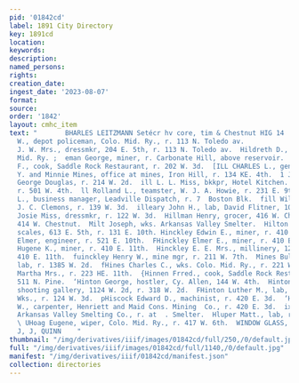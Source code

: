 ```yaml
---
pid: '01842cd'
label: 1891 City Directory
key: 1891cd
location: 
keywords: 
description: 
named_persons: 
rights: 
creation_date: 
ingest_date: '2023-08-07'
format: 
source: 
order: '1842'
layout: cmhc_item
text: "       BHARLES LEITZMANN Setécr hv core, tim & Chestnut HIG 14  Bight John
  W., depot policeman, Colo. Mid. Ry., r. 113 N. Toledo av.                                                                                          Aiicht
  J. W. Mrs., dressmkr, 204 E. 5th, r. 113 N. Toledo av.  Hildreth D., brakeman, Colo.
  Mid. Ry. ;  eman George, miner, r. Carbonate Hill, above reservoir.  i! Charles
  F., cook, Saddle Rock Restaurant, r. 202 W. 3d.  [ILL CHARLES L., gen’1 mgr, A.
  Y. and Minnie Mines, office at mines, Iron Hill, r. 134 KE. 4th.  1 Joseph R., teamster,
  George Douglas, r. 214 W. 2d.  ill L. L. Miss, bkkpr, Hotel Kitchen.  Mary A, Mrs.,
  r. 501 W. 4th.  ll Rolland L., teamster, W. J. A. Howie, r. 231 E. 9th.  ILL SAMUEL
  L., business manager, Leadville Dispatch, r. 7  Boston Blk.  fill William H., teamster,
  J. C. Clemons, r. 139 W. 3d.  illeary John H., lab, David Flitner, 108 E. 4th.  Hilloren
  Josie Miss, dressmkr, r. 122 W. 3d.  Hillman Henry, grocer, 416 W. Chestnut, r.
  414 W. Chestnut.  Milt Joseph, wks. Arkansas Valley Smelter.  Hilton John E., weigh
  scales, 613 E. 5th, r. 131 E. 10th. Hinckley Edwin E., miner, r. 410 KE. 11th.  FHinckley
  Elmer, engineer, r. 521 E. 10th.  FHinckley Elmer E., miner, r. 410 E. 11th.  fHinckley
  Hugene K., miner, r. 410 E. 11th.  Hinckley E. E. Mrs., millinery, 122 E. 5th, r.
  410 E. 11th.  fuinckley Henry W., mine mgr, r. 211 W. 7th.  Mines Bulah, col’d,
  lab, r. 1385 W. 2d.  fHines Charles C., wks. Colo. Mid. Ry., r. 221 W. 2d.  #links
  Martha Mrs., r. 223 HE. 11th.  {Hinnen Frred., cook, Saddle Rock Restaurant, r.
  511 N. Pine.  ‘Hinton George, hostler, Cy. Allen, 144 W. 4th.  Hinton Joseph L.,
  shooting gallery, 1124 W. 2d, r. 318 W. 2d.  FHinton Luther M., lab, Harrison Red.
  Wks., r. 124 W. 3d.  pHiscock Edward D., machinist, r. 420 E. 3d.  ‘Hiscock Hollis
  W., carpenter, Henriett and Maid Cons. Mining  Co., r. 420 E. 3d.  ixon H. W., sup’t,
  Arkansas Valley Smelting Co., r. at  . Smelter.  Hluper Matt., lab, r. 130 W. Chestnut.
  \ UHoag Eugene, wiper, Colo. Mid. Ry., r. 417 W. 6th.  WINDOW GLASS, wit $282=~.
  J, J, QUINN    "
thumbnail: "/img/derivatives/iiif/images/01842cd/full/250,/0/default.jpg"
full: "/img/derivatives/iiif/images/01842cd/full/1140,/0/default.jpg"
manifest: "/img/derivatives/iiif/01842cd/manifest.json"
collection: directories
---
```

